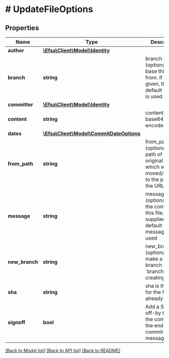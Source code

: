 # # UpdateFileOptions

## Properties

Name | Type | Description | Notes
------------ | ------------- | ------------- | -------------
**author** | [**\Efsa\Client\Model\Identity**](Identity.md) |  | [optional]
**branch** | **string** | branch (optional) to base this file from. if not given, the default branch is used | [optional]
**committer** | [**\Efsa\Client\Model\Identity**](Identity.md) |  | [optional]
**content** | **string** | content must be base64 encoded |
**dates** | [**\Efsa\Client\Model\CommitDateOptions**](CommitDateOptions.md) |  | [optional]
**from_path** | **string** | from_path (optional) is the path of the original file which will be moved/renamed to the path in the URL | [optional]
**message** | **string** | message (optional) for the commit of this file. if not supplied, a default message will be used | [optional]
**new_branch** | **string** | new_branch (optional) will make a new branch from &#x60;branch&#x60; before creating the file | [optional]
**sha** | **string** | sha is the SHA for the file that already exists |
**signoff** | **bool** | Add a Signed-off-by trailer by the committer at the end of the commit log message. | [optional]

[[Back to Model list]](../../README.md#models) [[Back to API list]](../../README.md#endpoints) [[Back to README]](../../README.md)
